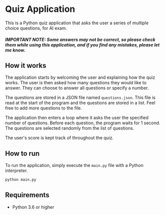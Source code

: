 # Quiz Application

This is a Python quiz application that asks the user a series of multiple choice questions, for AI exam.

##### IMPORTANT NOTE: Some answers may not be correct, so please check them while using this application, and if you find any mistakes, please let me know.

## How it works

The application starts by welcoming the user and explaining how the quiz works. The user is then asked how many questions they would like to answer. They can choose to answer all questions or specify a number.

The questions are stored in a JSON file named `questions.json`. This file is read at the start of the program and the questions are stored in a list. Feel free to add more questions to the file.

The application then enters a loop where it asks the user the specified number of questions. Before each question, the program waits for 1 second. The questions are selected randomly from the list of questions.

The user's score is kept track of throughout the quiz.

## How to run

To run the application, simply execute the `main.py` file with a Python interpreter.

```bash
python main.py
```

## Requirements

- Python 3.6 or higher
